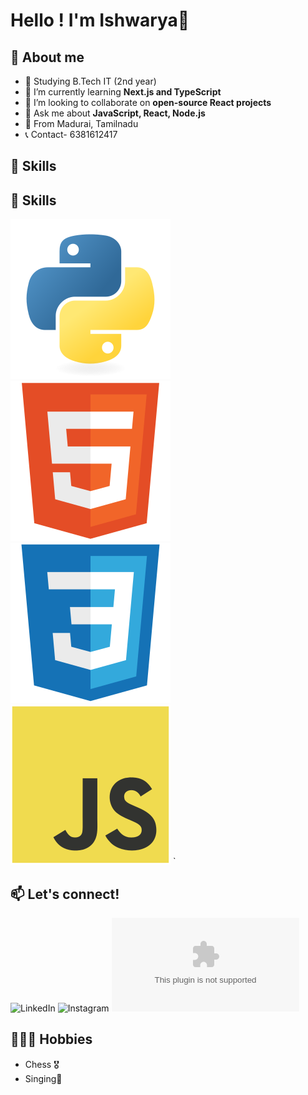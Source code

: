 # Hello ! I'm Ishwarya🤝
## 👤 About me
- 🔭 Studying B.Tech IT (2nd year)
- 🌱 I’m currently learning **Next.js and TypeScript**
- 👯 I’m looking to collaborate on **open-source React projects**
- 💬 Ask me about **JavaScript, React, Node.js**
- 📍 From Madurai, Tamilnadu
-  📞 Contact- 6381612417

## 🚀 Skills
## 🚀 Skills

![Python](https://raw.githubusercontent.com/devicons/devicon/master/icons/python/python-original.svg)  
![HTML](https://raw.githubusercontent.com/devicons/devicon/master/icons/html5/html5-original.svg)  
![CSS](https://raw.githubusercontent.com/devicons/devicon/master/icons/css3/css3-original.svg)  
![JavaScript](https://raw.githubusercontent.com/devicons/devicon/master/icons/javascript/javascript-original.svg)
`



## 📫 Let's connect!
![LinkedIn](https://linkedin.com/in/yourusername)
![Instagram]([Instagram](https://instagram.com/yourusername))
![Mail](ishwaryaseenivasan2006@gmail.com)


## 🏌🏻‍♀️ Hobbies
- Chess 🎖️
- Singing🎤

